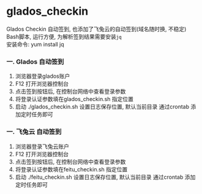 # glados_checkin
Glados Checkin 自动签到, 也添加了飞兔云的自动签到(域名随时换, 不稳定)  
Bash脚本, 运行方便, 为解析签到结果需要安装`jq`  
安装命令: yum install jq

### 一. Glados 自动签到
1. 浏览器登录glados账户
2. F12 打开浏览器控制台
3. 点击签到按钮后, 在控制台网络中查看登录参数
4. 将登录认证参数填在glados_checkin.sh 指定位置
5. 启动 ./glados_checkin.sh <logDir> 设置日志保存位置, 默认当前目录
通过crontab 添加定时任务即可

### 一. 飞兔云 自动签到
1. 浏览器登录飞兔云账户
2. F12 打开浏览器控制台
3. 点击签到按钮后, 在控制台网络中查看登录参数
4. 将登录认证参数填在feitu_checkin.sh 指定位置
5. 启动 ./feitu_checkin.sh <logDir> 设置日志保存位置, 默认当前目录
通过crontab 添加定时任务即可
